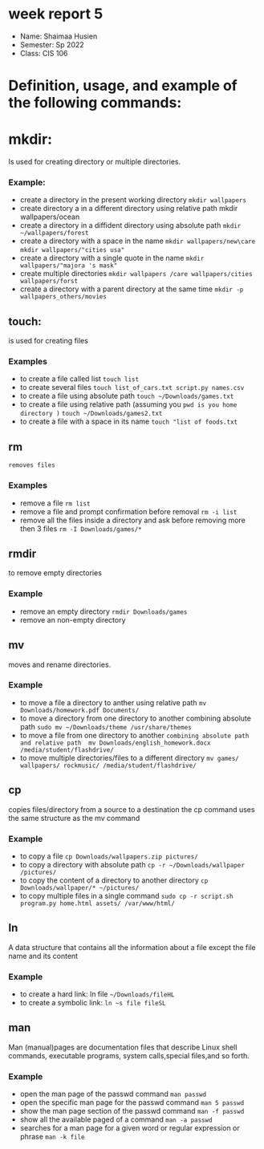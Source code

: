 # week report 5
* Name: Shaimaa Husien 
* Semester: Sp 2022
* Class: CIS 106

# Definition, usage, and example of the following commands:
# mkdir:
Is used for creating directory or multiple directories.

### Example:
* create a directory in the present working directory 
`mkdir wallpapers`
* create directory a in a different directory using relative path 
mkdir wallpapers/ocean
* create a directory in a diffident directory using absolute path 
`mkdir ~/wallpapers/forest`
* create a directory with a space in the name 
`mkdir wallpapers/new\care`
`mkdir wallpapers/"cities usa"`
* create a directory with a single quote in the name 
`mkdir wallpapers/"majora 's mask"`
* create multiple directories 
`mkdir wallpapers /care wallpapers/cities wallpapers/forst`
* create a directory with a parent directory at the same time 
`mkdir -p wallpapers_others/movies`

## touch:
is used for creating files 

### Examples 
* to create a file called list 
`touch list` 
* to create several files
`touch list_of_cars.txt script.py names.csv`
* to create a file using absolute path 
`touch ~/Downloads/games.txt`
* to create a file using relative path (assuming you `pwd is you home directory )`
`touch ~/Downloads/games2.txt` 
* to create a file with a space in its name 
`touch "list of foods.txt`

## rm 
`removes files`
### Examples
* remove a file 
`rm list`
* remove a file and prompt confirmation before removal
`rm -i list` 
* remove all the files inside a directory and ask before removing more then 3 files 
`rm -I Downloads/games/*`


## rmdir
to remove empty directories 
### Example
* remove an empty directory 
`rmdir Downloads/games`
* remove an non-empty directory 

## mv 
moves and rename directories.
### Example
* to move a file a directory to anther using relative path
`mv Downloads/homework.pdf Documents/`
* to move a directory from one directory to another combining absolute path 
`sudo mv ~/Downloads/theme /usr/share/themes`
* to move a file from one directory to another `combining absolute path and relative path 
mv Downloads/english_homework.docx /media/student/flashdrive/`
* to move multiple directories/files to a different directory 
`mv games/ wallpapers/ rockmusic/ /media/student/flashdrive/`

## cp 
copies files/directory from a source to a destination
the cp command uses the same structure as the mv command
### Example
* to copy a file 
`cp Downloads/wallpapers.zip pictures/`
* to copy a directory with absolute path 
`cp -r ~/Downloads/wallpaper /pictures/`
* to copy the content of a directory to another directory 
`cp Downloads/wallpaper/* ~/pictures/`
* to copy multiple files in a single command 
`sudo cp -r script.sh program.py home.html assets/ /var/www/html/`

## ln 
A data structure that contains all the information about a file except the file name and its content 
### Example
* to create a hard link: ln file `~/Downloads/fileHL`
* to create a symbolic link: `ln ~s file fileSL`
 
## man 
Man (manual)pages are documentation files that describe Linux shell commands, executable programs, system calls,special files,and so forth.
### Example
* open the man page of the passwd command 
`man passwd`
* open the specific man page for the passwd command 
`man 5 passwd` 
* show the man page section of the passwd command 
`man -f passwd` 
* show all the available paged of a command 
`man -a passwd` 
* searches for a man page for a given word or regular expression or phrase 
`man -k file `
